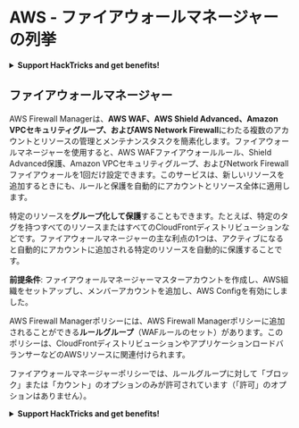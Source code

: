 # AWS - ファイアウォールマネージャーの列挙

<details>

<summary><strong>Support HackTricks and get benefits!</strong></summary>

* HackTricksをサポートし、特典を受け取るには、[**SUBSCRIPTION PLANS**](https://github.com/sponsors/carlospolop)をご確認ください！
* [**公式PEASS＆HackTricksのグッズ**](https://peass.creator-spring.com)を手に入れましょう
* [**The PEASS Family**](https://opensea.io/collection/the-peass-family)を見つけて、独占的な[**NFT**](https://opensea.io/collection/the-peass-family)のコレクションを発見しましょう
* 💬 [**Discordグループ**](https://discord.gg/hRep4RUj7f)または[**Telegramグループ**](https://t.me/peass)に参加するか、**Twitter** 🐦 [**@carlospolopm**](https://twitter.com/carlospolopm)をフォローしましょう。
* **HackTricks**と**HackTricks Cloud**のGitHubリポジトリにPRを提出して、あなたのハッキングトリックを共有しましょう。

</details>

## ファイアウォールマネージャー

AWS Firewall Managerは、**AWS WAF、AWS Shield Advanced、Amazon VPCセキュリティグループ、およびAWS Network Firewall**にわたる複数のアカウントとリソースの管理とメンテナンスタスクを簡素化します。ファイアウォールマネージャーを使用すると、AWS WAFファイアウォールルール、Shield Advanced保護、Amazon VPCセキュリティグループ、およびNetwork Firewallファイアウォールを1回だけ設定できます。このサービスは、新しいリソースを追加するときにも、ルールと保護を自動的にアカウントとリソース全体に適用します。

特定のリソースを**グループ化して保護**することもできます。たとえば、特定のタグを持つすべてのリソースまたはすべてのCloudFrontディストリビューションなどです。ファイアウォールマネージャーの主な利点の1つは、アクティブになると自動的にアカウントに追加される特定のリソースを自動的に保護することです。

**前提条件**: ファイアウォールマネージャーマスターアカウントを作成し、AWS組織をセットアップし、メンバーアカウントを追加し、AWS Configを有効にしました。

AWS Firewall Managerポリシーには、AWS Firewall Managerポリシーに追加されることができる**ルールグループ**（WAFルールのセット）があります。このポリシーは、CloudFrontディストリビューションやアプリケーションロードバランサーなどのAWSリソースに関連付けられます。

ファイアウォールマネージャーポリシーでは、ルールグループに対して「ブロック」または「カウント」のオプションのみが許可されています（「許可」のオプションはありません）。

<details>

<summary><strong>Support HackTricks and get benefits!</strong></summary>

* HackTricksをサポートし、特典を受け取るには、[**SUBSCRIPTION PLANS**](https://github.com/sponsors/carlospolop)をご確認ください！
* [**公式PEASS＆HackTricksのグッズ**](https://peass.creator-spring.com)を手に入れましょう
* [**The PEASS Family**](https://opensea.io/collection/the-peass-family)を見つけて、独占的な[**NFT**](https://opensea.io/collection/the-peass-family)のコレクションを発見しましょう
* 💬 [**Discordグループ**](https://discord.gg/hRep4RUj7f)または[**Telegramグループ**](https://t.me/peass)に参加するか、**Twitter** 🐦 [**@carlospolopm**](https://twitter.com/carlospolopm)をフォローしましょう。
* **HackTricks**と**HackTricks Cloud**のGitHubリポジトリにPRを提出して、あなたのハッキングトリックを共有しましょう。

</details>
